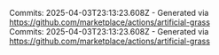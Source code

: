Commits: 2025-04-03T23:13:23.608Z - Generated via https://github.com/marketplace/actions/artificial-grass
<br>
Commits: 2025-04-03T23:13:23.608Z - Generated via https://github.com/marketplace/actions/artificial-grass
<br>

